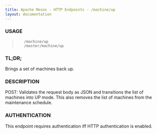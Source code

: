 ```yaml
---
title: Apache Mesos - HTTP Endpoints - /machine/up
layout: documentation
---
```

<!--- This is an automatically generated file. DO NOT EDIT! --->

### USAGE ###
>        /machine/up
>        /master/machine/up

### TL;DR; ###
Brings a set of machines back up.

### DESCRIPTION ###
POST: Validates the request body as JSON and transitions
  the list of machines into UP mode.  This also removes
  the list of machines from the maintenance schedule.


### AUTHENTICATION ###
This endpoint requires authentication iff HTTP authentication is
enabled.